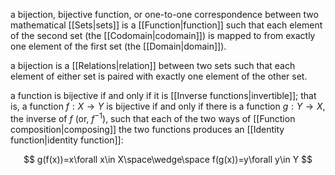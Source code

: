 a bijection, bijective function, or one-to-one correspondence between two mathematical [[Sets|sets]] is a [[Function|function]] such that each element of the second set (the [[Codomain|codomain]]) is mapped to from exactly one element of the first set (the [[Domain|domain]]). 

a bijection is a [[Relations|relation]] between two sets such that each element of either set is paired with exactly one element of the other set.

a function is bijective if and only if it is [[Inverse functions|invertible]]; that is, a function $f : X\rightarrow Y$ is bijective if and only if there is a function $g : Y\rightarrow X$, the inverse of $f$ (or, $f^{-1}$), such that each of the two ways of [[Function composition|composing]] the two functions produces an [[Identity function|identity function]]:

$$
g(f(x))=x\forall x\in X\space\wedge\space f(g(x))=y\forall y\in Y
$$